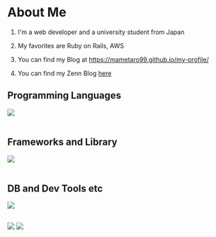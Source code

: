 # About Me

1. I'm a web developer and a university student from Japan

2. My favorites are Ruby on Rails, AWS

3. You can find my Blog at https://mametaro99.github.io/my-profile/

4. You can find my Zenn Blog [here](https://zenn.dev/mametaro)


## Programming Languages

<img src="https://skillicons.dev/icons?i=html,css,js,typescript,python,php,ruby,c" /> <br /><br />

## Frameworks and Library

<img src="https://skillicons.dev/icons?i=react,next,nest,flask,rails" /> <br /><br />

## DB and Dev Tools etc

<img src="https://skillicons.dev/icons?i=mysql,postgresql,redis,docker,git,github,vscode,linux,aws,nginx" /> <br /><br />

![](http://github-profile-summary-cards.vercel.app/api/cards/most-commit-language?username=mametaro99&theme=default)
![](http://github-profile-summary-cards.vercel.app/api/cards/stats?username=mametaro99&theme=default)
